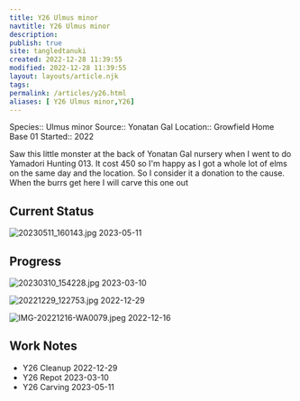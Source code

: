 ```yaml
---
title: Y26 Ulmus minor
navtitle: Y26 Ulmus minor
description: 
publish: true
site: tangledtanuki
created: 2022-12-28 11:39:55
modified: 2022-12-28 11:39:55
layout: layouts/article.njk
tags: 
permalink: /articles/y26.html
aliases: [ Y26 Ulmus minor,Y26]
---
```


Species:: Ulmus minor
Source:: Yonatan Gal
Location:: Growfield Home Base 01
Started:: 2022

Saw this little monster at the back of Yonatan Gal nursery when I went to do Yamadori Hunting 013. It cost 450 so I'm happy as I got a whole lot of elms on the same day and the location. So I consider it a donation to the cause. When the burrs get here I will carve this one out

## Current Status

![20230511_160143.jpg](/img/20230511_160143.jpg)
2023-05-11
## Progress

![20230310_154228.jpg](/img/20230310_154228.jpg)
2023-03-10

![20221229_122753.jpg](/img/20221229_122753.jpg)
2022-12-29

![IMG-20221216-WA0079.jpeg](/img/IMG-20221216-WA0079.jpeg)
2022-12-16

## Work Notes

- Y26 Cleanup 2022-12-29
- Y26 Repot 2023-03-10
- Y26 Carving 2023-05-11
